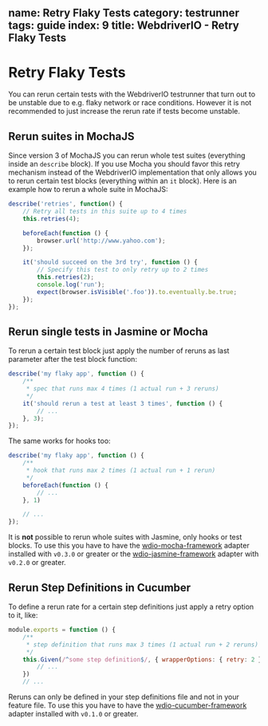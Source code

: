 name: Retry Flaky Tests
category: testrunner
tags: guide
index: 9
title: WebdriverIO - Retry Flaky Tests
---

Retry Flaky Tests
=================

You can rerun certain tests with the WebdriverIO testrunner that turn out to be unstable due to e.g. flaky network or race conditions. However it is not recommended to just increase the rerun rate if tests become unstable.

## Rerun suites in MochaJS

Since version 3 of MochaJS you can rerun whole test suites (everything inside an `describe` block). If you use Mocha you should favor this retry mechanism instead of the WebdriverIO implementation that only allows you to rerun certain test blocks (everything within an `it` block). Here is an example how to rerun a whole suite in MochaJS:

```js
describe('retries', function() {
    // Retry all tests in this suite up to 4 times
    this.retries(4);

    beforeEach(function () {
        browser.url('http://www.yahoo.com');
    });

    it('should succeed on the 3rd try', function () {
        // Specify this test to only retry up to 2 times
        this.retries(2);
        console.log('run');
        expect(browser.isVisible('.foo')).to.eventually.be.true;
    });
});
```

## Rerun single tests in Jasmine or Mocha

To rerun a certain test block just apply the number of reruns as last parameter after the test block function:

```js
describe('my flaky app', function () {
    /**
     * spec that runs max 4 times (1 actual run + 3 reruns)
     */
    it('should rerun a test at least 3 times', function () {
        // ...
    }, 3);
});
```

The same works for hooks too:

```js
describe('my flaky app', function () {
    /**
     * hook that runs max 2 times (1 actual run + 1 rerun)
     */
    beforeEach(function () {
        // ...
    }, 1)

    // ...
});
```

It is __not__ possible to rerun whole suites with Jasmine, only hooks or test blocks. To use this you have to have the [wdio-mocha-framework](https://github.com/webdriverio/wdio-mocha-framework) adapter installed with `v0.3.0` or greater or the [wdio-jasmine-framework](https://github.com/webdriverio/wdio-jasmine-framework) adapter with `v0.2.0` or greater.

## Rerun Step Definitions in Cucumber

To define a rerun rate for a certain step definitions just apply a retry option to it, like:

```js
module.exports = function () {
    /**
     * step definition that runs max 3 times (1 actual run + 2 reruns)
     */
    this.Given(/^some step definition$/, { wrapperOptions: { retry: 2 } }, () => {
        // ...
    })
    // ...
```

Reruns can only be defined in your step definitions file and not in your feature file. To use this you have to have the [wdio-cucumber-framework](https://github.com/webdriverio/wdio-cucumber-framework) adapter installed with `v0.1.0` or greater.
